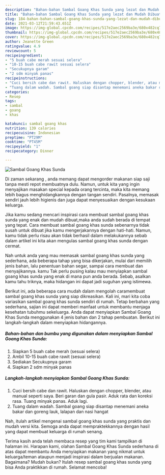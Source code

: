 ```yaml
---
description: "Bahan-bahan Sambal Goang Khas Sunda yang lezat dan Mudah Dibuat"
title: "Bahan-bahan Sambal Goang Khas Sunda yang lezat dan Mudah Dibuat"
slug: 184-bahan-bahan-sambal-goang-khas-sunda-yang-lezat-dan-mudah-dibuat
date: 2021-03-12T21:59:43.651Z
image: https://img-global.cpcdn.com/recipes/517e2aec2569ba3e/680x482cq70/sambal-goang-khas-sunda-foto-resep-utama.jpg
thumbnail: https://img-global.cpcdn.com/recipes/517e2aec2569ba3e/680x482cq70/sambal-goang-khas-sunda-foto-resep-utama.jpg
cover: https://img-global.cpcdn.com/recipes/517e2aec2569ba3e/680x482cq70/sambal-goang-khas-sunda-foto-resep-utama.jpg
author: Jeanette Green
ratingvalue: 4.9
reviewcount: 5
recipeingredient:
- "5 buah cabe merah sesuai selera"
- "10-15 buah cabe rawit sesuai selera"
- "Secukupnya garam"
- "2 sdm minyak panas"
recipeinstructions:
- "Cuci bersih cabe dan rawit. Haluskan dengan chopper, blender, atau manual seperti saya. Beri garan dan gula pasir. Aduk rata dan koreksi rasa. Tuang minyak panas. Aduk lagi."
- "Tuang dalam wadah. Sambal goang siap disantap menemani aneka bakar dan goreng lauk, lalapan dan nasi hangat"
categories:
- Resep
tags:
- sambal
- goang
- khas

katakunci: sambal goang khas 
nutrition: 139 calories
recipecuisine: Indonesian
preptime: "PT29M"
cooktime: "PT45M"
recipeyield: "1"
recipecategory: Dinner

---
```



![Sambal Goang Khas Sunda](https://img-global.cpcdn.com/recipes/517e2aec2569ba3e/680x482cq70/sambal-goang-khas-sunda-foto-resep-utama.jpg)

Di zaman  sekarang , anda memang dapat mengorder makanan siap saji tanpa mesti repot membuatnya dulu. Namun, untuk kita yang ingin menyajikan masakan special kepada orang tercinta, maka kita memang lebih bagus menghidangkannya dengan tangan sendiri. Pasalnya, memasak sendiri jauh lebih higienis dan juga dapat menyesuaikan dengan kesukaan keluarga.

Jika kamu sedang mencari inspirasi cara membuat sambal goang khas sunda yang enak dan mudah dibuat,maka anda sudah berada di tempat yang tepat. Cara membuat sambal goang khas sunda  sebenarnya tidak susah untuk dibuat jika kamu mengerjakannya dengan hati-hati. Namun, kamu tidak perlu risau akan tidak berhasil dalam melakukannya 
sebab dalam artikel ini kita akan mengulas sambal goang khas sunda dengan cermat.  



Nah untuk anda yang mau memasak sambal goang khas sunda yang sederhana, ada beberapa tahap yang bisa dikerjakan, mulai dari memilih jenis bahan, lalu penentuan bahan segar, sampai cara membuat dan menyajikannya. kamu Tak perlu pusing kalau mau menyiapkan sambal goang khas sunda yang enak di mana pun anda berada. Sebab, asalkan kamu  tahu triknya, maka hidangan ini dapat jadi suguhan yang istimewa.

Berikut ini, ada beberapa cara mudah dalam mengolah caramembuat sambal goang khas sunda yang siap dikreasikan. Kali ini, mari kita coba variasikan sambal goang khas sunda sendiri di rumah. Tetap berbahan yang sederhana, sajian ini dapat memberi manfaat untuk membantu menjaga kesehatan tubuhmu sekeluarga. Anda dapat menyiapkan Sambal Goang Khas Sunda menggunakan 4 jenis bahan dan 2 tahap pembuatan. Berikut ini langkah-langkah dalam menyiapkan hidangannya.

<!--inarticleads1-->

##### Bahan-bahan dan bumbu yang digunakan dalam menyiapkan Sambal Goang Khas Sunda:

1. Siapkan 5 buah cabe merah (sesuai selera)
1. Ambil 10-15 buah cabe rawit (sesuai selera)
1. Sediakan Secukupnya garam
1. Siapkan 2 sdm minyak panas




<!--inarticleads2-->

##### Langkah-langkah menyiapkan Sambal Goang Khas Sunda:

1. Cuci bersih cabe dan rawit. Haluskan dengan chopper, blender, atau manual seperti saya. Beri garan dan gula pasir. Aduk rata dan koreksi rasa. Tuang minyak panas. Aduk lagi.
1. Tuang dalam wadah. Sambal goang siap disantap menemani aneka bakar dan goreng lauk, lalapan dan nasi hangat




Nah, itulah artikel mengenai  sambal goang khas sunda  yang praktis dan mudah versi kita. Semoga anda dapat mempraktekkannya dengan hasil yang dapat membuat keluarga di rumah senang. 

Terima kasih anda telah membaca resep yang tim kami tampilkan di halaman ini. Harapan kami, olahan  Sambal Goang Khas Sunda sederhana di atas dapat membantu Anda menyiapkan makanan yang nikmat untuk keluarga/teman ataupun menjadi inspirasi dalam berjualan makanan. Bagaimana? Mudah bukan? Itulah resep sambal goang khas sunda yang bisa Anda praktikkan di rumah. Selamat mencoba!

